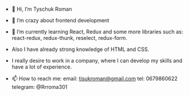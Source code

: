 - 👋 Hi, I’m Tyschuk Roman

- 👀 I’m crazy about frontend development

- 🌱 I’m currently learning React, Redux and some more libraries such as: react-redux, redux-thunk, reselect, redux-form. 
- Also I have already strong knowledge of HTML and CSS.

- I really desire to work in a company, where I can develop my skills and have a lot of experience.

- 📫 How to reach me: 
email: tisukroman@gmail.com
tel: 0679860622
telegram: @Rrroma301



